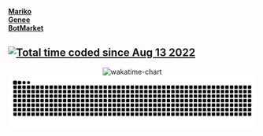 [**Mariko**](http://github.com/MarikoBot)<br/>
[**Genee**](https://www.genee.tech/)<br/>
[**BotMarket**](https://www.botmarket.ovh/)<br/>

## <a href="https://wakatime.com/@ehosta"><img src="https://wakatime.com/badge/user/1f18b09f-6cf2-4aa1-a256-b88b4b5616fe.svg" alt="Total time coded since Aug 13 2022" height="20"/></a>

<div align="center">
	<picture align="center">
		<source media="(prefers-color-scheme: light)" srcset="https://wakatime.com/share/@ehosta/12dba9d2-10de-4194-aaf5-bf61d5a0dcd7.svg" width="1000px">
		<source media="(prefers-color-scheme: dark)" srcset="https://wakatime.com/share/@ehosta/ea926dc9-b601-4521-a226-3bcdde42f4eb.svg" width="1000px"/>
		<img alt="wakatime-chart" src="https://wakatime.com/share/@ehosta/12dba9d2-10de-4194-aaf5-bf61d5a0dcd7.svg" width="1000px">
	</picture>
</div>

<div align="center">
	<picture align="center">
		<source media="(prefers-color-scheme: light)" srcset="https://raw.githubusercontent.com/elouannh/elouannh/output/github-contribution-grid-snake.svg" width="1000px">
		<source media="(prefers-color-scheme: dark)" srcset="https://raw.githubusercontent.com/elouannh/elouannh/output/github-contribution-grid-snake-dark.svg" width="1000px">
		<img alt="github-snake" src="https://raw.githubusercontent.com/elouannh/elouannh/output/github-contribution-grid-snake.svg" width="1000px"/>
	</picture>
</div>
